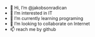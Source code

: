 - 👋 Hi, I’m @jakobsonradican
- 👀 I’m interested in IT
- 🌱 I’m currently learning programing
- 💞️ I’m looking to collaborate on Internet
- 📫 reach me by github

<!---
jakobsonradican/jakobsonradican is a ✨ special ✨ repository because its `README.md` (this file) appears on your GitHub profile.
You can click the Preview link to take a look at your changes.
--->
